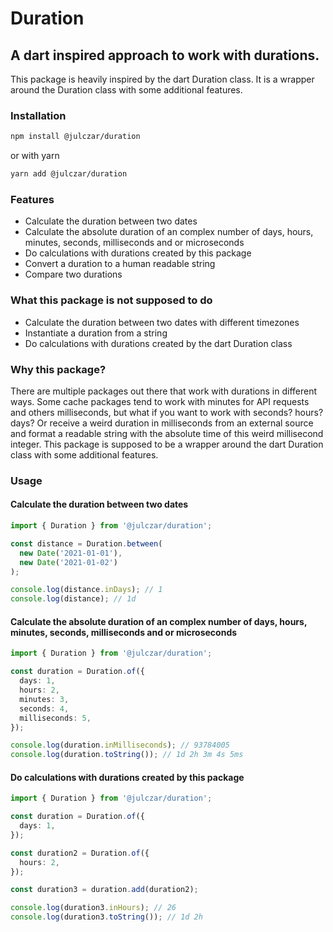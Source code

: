 # Duration

## A dart inspired approach to work with durations.

This package is heavily inspired by the dart Duration class. It is a wrapper around the Duration class with some additional features.

### Installation

```bash
npm install @julczar/duration
```

or with yarn

```bash
yarn add @julczar/duration
```

### Features

- Calculate the duration between two dates
- Calculate the absolute duration of an complex number of days, hours, minutes, seconds, milliseconds and or microseconds
- Do calculations with durations created by this package
- Convert a duration to a human readable string
- Compare two durations

### What this package is not supposed to do

- Calculate the duration between two dates with different timezones
- Instantiate a duration from a string
- Do calculations with durations created by the dart Duration class

### Why this package?

There are multiple packages out there that work with durations in different ways. Some cache packages tend to work with minutes for API requests and others milliseconds, but what if you want to work with seconds? hours? days? Or receive a weird duration in milliseconds from an external source and format a readable string with the absolute time of this weird millisecond integer. This package is supposed to be a wrapper around the dart Duration class with some additional features.

### Usage

#### Calculate the duration between two dates

```ts
import { Duration } from '@julczar/duration';

const distance = Duration.between(
  new Date('2021-01-01'),
  new Date('2021-01-02')
);

console.log(distance.inDays); // 1
console.log(distance); // 1d
```

#### Calculate the absolute duration of an complex number of days, hours, minutes, seconds, milliseconds and or microseconds

```ts
import { Duration } from '@julczar/duration';

const duration = Duration.of({
  days: 1,
  hours: 2,
  minutes: 3,
  seconds: 4,
  milliseconds: 5,
});

console.log(duration.inMilliseconds); // 93784005
console.log(duration.toString()); // 1d 2h 3m 4s 5ms
```

#### Do calculations with durations created by this package

```ts
import { Duration } from '@julczar/duration';

const duration = Duration.of({
  days: 1,
});

const duration2 = Duration.of({
  hours: 2,
});

const duration3 = duration.add(duration2);

console.log(duration3.inHours); // 26
console.log(duration3.toString()); // 1d 2h
```
